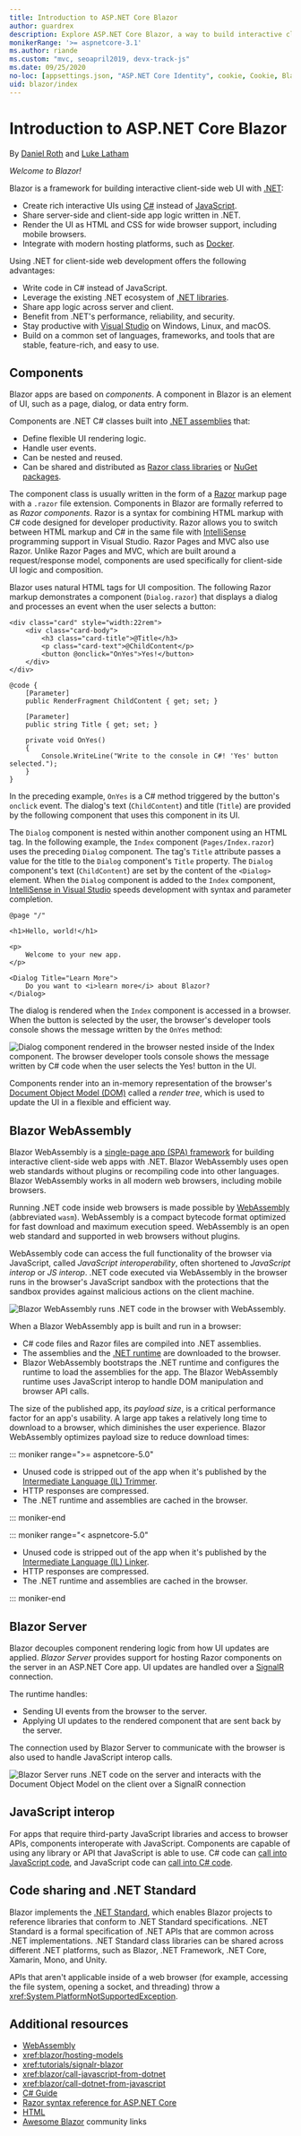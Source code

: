 ```yaml
---
title: Introduction to ASP.NET Core Blazor
author: guardrex
description: Explore ASP.NET Core Blazor, a way to build interactive client-side web UI with .NET in an ASP.NET Core app.
monikerRange: '>= aspnetcore-3.1'
ms.author: riande
ms.custom: "mvc, seoapril2019, devx-track-js"
ms.date: 09/25/2020
no-loc: [appsettings.json, "ASP.NET Core Identity", cookie, Cookie, Blazor, "Blazor Server", "Blazor WebAssembly", "Identity", "Let's Encrypt", Razor, SignalR]
uid: blazor/index
---
```

# Introduction to ASP.NET Core Blazor

By [Daniel Roth](https://github.com/danroth27) and [Luke Latham](https://github.com/guardrex)

*Welcome to Blazor!*

Blazor is a framework for building interactive client-side web UI with [.NET](/dotnet/standard/tour):

* Create rich interactive UIs using [C#](/dotnet/csharp/) instead of [JavaScript](https://www.javascript.com).
* Share server-side and client-side app logic written in .NET.
* Render the UI as HTML and CSS for wide browser support, including mobile browsers.
* Integrate with modern hosting platforms, such as [Docker](/dotnet/standard/microservices-architecture/container-docker-introduction/index).

Using .NET for client-side web development offers the following advantages:

* Write code in C# instead of JavaScript.
* Leverage the existing .NET ecosystem of [.NET libraries](/dotnet/standard/class-libraries).
* Share app logic across server and client.
* Benefit from .NET's performance, reliability, and security.
* Stay productive with [Visual Studio](https://visualstudio.microsoft.com) on Windows, Linux, and macOS.
* Build on a common set of languages, frameworks, and tools that are stable, feature-rich, and easy to use.

## Components

Blazor apps are based on *components*. A component in Blazor is an element of UI, such as a page, dialog, or data entry form.

Components are .NET C# classes built into [.NET assemblies](/dotnet/standard/assembly/) that:

* Define flexible UI rendering logic.
* Handle user events.
* Can be nested and reused.
* Can be shared and distributed as [Razor class libraries](xref:razor-pages/ui-class) or [NuGet packages](/nuget/what-is-nuget).

The component class is usually written in the form of a [Razor](xref:mvc/views/razor) markup page with a `.razor` file extension. Components in Blazor are formally referred to as *Razor components*. Razor is a syntax for combining HTML markup with C# code designed for developer productivity. Razor allows you to switch between HTML markup and C# in the same file with [IntelliSense](/visualstudio/ide/using-intellisense) programming support in Visual Studio. Razor Pages and MVC also use Razor. Unlike Razor Pages and MVC, which are built around a request/response model, components are used specifically for client-side UI logic and composition.

Blazor uses natural HTML tags for UI composition. The following Razor markup demonstrates a component (`Dialog.razor`) that displays a dialog and processes an event when the user selects a button:

```razor
<div class="card" style="width:22rem">
    <div class="card-body">
        <h3 class="card-title">@Title</h3>
        <p class="card-text">@ChildContent</p>
        <button @onclick="OnYes">Yes!</button>
    </div>
</div>

@code {
    [Parameter]
    public RenderFragment ChildContent { get; set; }

    [Parameter]
    public string Title { get; set; }

    private void OnYes()
    {
        Console.WriteLine("Write to the console in C#! 'Yes' button selected.");
    }
}
```

In the preceding example, `OnYes` is a C# method triggered by the button's `onclick` event. The dialog's text (`ChildContent`) and title (`Title`) are provided by the following component that uses this component in its UI.

The `Dialog` component is nested within another component using an HTML tag. In the following example, the `Index` component (`Pages/Index.razor`) uses the preceding `Dialog` component. The tag's `Title` attribute passes a value for the title to the `Dialog` component's `Title` property.  The `Dialog` component's text (`ChildContent`) are set by the content of the `<Dialog>` element. When the `Dialog` component is added to the `Index` component, [IntelliSense in Visual Studio](/visualstudio/ide/using-intellisense) speeds development with syntax and parameter completion.

```razor
@page "/"

<h1>Hello, world!</h1>

<p>
    Welcome to your new app.
</p>

<Dialog Title="Learn More">
    Do you want to <i>learn more</i> about Blazor?
</Dialog>
```

The dialog is rendered when the `Index` component is accessed in a browser. When the button is selected by the user, the browser's developer tools console shows the message written by the `OnYes` method:

![Dialog component rendered in the browser nested inside of the Index component. The browser developer tools console shows the message written by C# code when the user selects the Yes! button in the UI.](index/_static/dialog.png)

Components render into an in-memory representation of the browser's [Document Object Model (DOM)](https://developer.mozilla.org/docs/Web/API/Document_Object_Model/Introduction) called a *render tree*, which is used to update the UI in a flexible and efficient way.

## Blazor WebAssembly

Blazor WebAssembly is a [single-page app (SPA) framework](/dotnet/architecture/modern-web-apps-azure/choose-between-traditional-web-and-single-page-apps) for building interactive client-side web apps with .NET. Blazor WebAssembly uses open web standards without plugins or recompiling code into other languages. Blazor WebAssembly works in all modern web browsers, including mobile browsers.

Running .NET code inside web browsers is made possible by [WebAssembly](https://webassembly.org) (abbreviated `wasm`). WebAssembly is a compact bytecode format optimized for fast download and maximum execution speed. WebAssembly is an open web standard and supported in web browsers without plugins.

WebAssembly code can access the full functionality of the browser via JavaScript, called *JavaScript interoperability*, often shortened to *JavaScript interop* or *JS interop*. .NET code executed via WebAssembly in the browser runs in the browser's JavaScript sandbox with the protections that the sandbox provides against malicious actions on the client machine.

![Blazor WebAssembly runs .NET code in the browser with WebAssembly.](index/_static/blazor-webassembly.png)

When a Blazor WebAssembly app is built and run in a browser:

* C# code files and Razor files are compiled into .NET assemblies.
* The assemblies and the [.NET runtime](/dotnet/framework/get-started/overview) are downloaded to the browser.
* Blazor WebAssembly bootstraps the .NET runtime and configures the runtime to load the assemblies for the app. The Blazor WebAssembly runtime uses JavaScript interop to handle DOM manipulation and browser API calls.

The size of the published app, its *payload size*, is a critical performance factor for an app's usability. A large app takes a relatively long time to download to a browser, which diminishes the user experience. Blazor WebAssembly optimizes payload size to reduce download times:

::: moniker range=">= aspnetcore-5.0"

* Unused code is stripped out of the app when it's published by the [Intermediate Language (IL) Trimmer](xref:blazor/host-and-deploy/configure-trimmer).
* HTTP responses are compressed.
* The .NET runtime and assemblies are cached in the browser.

::: moniker-end

::: moniker range="< aspnetcore-5.0"

* Unused code is stripped out of the app when it's published by the [Intermediate Language (IL) Linker](xref:blazor/host-and-deploy/configure-linker).
* HTTP responses are compressed.
* The .NET runtime and assemblies are cached in the browser.

::: moniker-end

## Blazor Server

Blazor decouples component rendering logic from how UI updates are applied. *Blazor Server* provides support for hosting Razor components on the server in an ASP.NET Core app. UI updates are handled over a [SignalR](xref:signalr/introduction) connection.

The runtime handles:

* Sending UI events from the browser to the server.
* Applying UI updates to the rendered component that are sent back by the server.

The connection used by Blazor Server to communicate with the browser is also used to handle JavaScript interop calls.

![Blazor Server runs .NET code on the server and interacts with the Document Object Model on the client over a SignalR connection](index/_static/blazor-server.png)

## JavaScript interop

For apps that require third-party JavaScript libraries and access to browser APIs, components interoperate with JavaScript. Components are capable of using any library or API that JavaScript is able to use. C# code can [call into JavaScript code](xref:blazor/call-javascript-from-dotnet), and JavaScript code can [call into C# code](xref:blazor/call-dotnet-from-javascript).

## Code sharing and .NET Standard

Blazor implements the [.NET Standard](/dotnet/standard/net-standard), which enables Blazor projects to reference libraries that conform to .NET Standard specifications. .NET Standard is a formal specification of .NET APIs that are common across .NET implementations. .NET Standard class libraries can be shared across different .NET platforms, such as Blazor, .NET Framework, .NET Core, Xamarin, Mono, and Unity.

APIs that aren't applicable inside of a web browser (for example, accessing the file system, opening a socket, and threading) throw a <xref:System.PlatformNotSupportedException>.

## Additional resources

* [WebAssembly](https://webassembly.org)
* <xref:blazor/hosting-models>
* <xref:tutorials/signalr-blazor>
* <xref:blazor/call-javascript-from-dotnet>
* <xref:blazor/call-dotnet-from-javascript>
* [C# Guide](/dotnet/csharp/)
* [Razor syntax reference for ASP.NET Core](xref:mvc/views/razor)
* [HTML](https://www.w3.org/html/)
* [Awesome Blazor](https://github.com/AdrienTorris/awesome-blazor) community links
